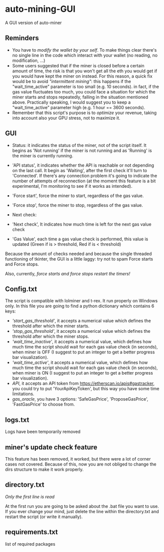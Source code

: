 # auto-mining-GUI

A GUI version of auto-miner

## Reminders

- You have to *modify the wallet by your self*. To make things clear there's no single line in the code which interact with your wallet (no reading, no modification, ...)
- Some users suggested that if the miner is closed before a certain amount of time, the risk is that you won't get all the eth you would get if you would have kept the miner on instead. For this reason, a quick fix would be to avoid *"intermittent mining"*: this happens if the "wait_time_active" parameter is too small (e.g. 10 seconds). in fact, if the gas value fluctuates too much, you could face a situation for which the miner starts and stops repeatedly, falling in the situation mentioned above. Practically speaking, I would suggest you to keep a "wait_time_active" parameter high (e.g. 1 hour == 3600 seconds).
- Remember that this script's purpose is to *optimize* your revenue, taking into account also your GPU stress, not to maximize it.

## GUI

- Status: it indicates the status of the miner, not of the script itself. It begins as 'Not running' if the miner is not running and as 'Running' is the miner is currently running.

- 'API status', it indicates whether the API is reachable or not depending on the last call. It begin as 'Waiting', after the first check it'll turn to 'Connected'. If there's any connection problem it's going to indicate the number of attempts of reconnection (at the moment this feature is a bit experimental, I'm monitoring to see if it works as intended).

- 'Force start', force the miner to start, regardless of the gas value.

- 'Force stop', force the miner to stop, regardless of the gas value.
- Next check:

- 'Next check', It indicates how much time is left for the next gas value check

- 'Gas Value', each time a gas value check is performed, this value is updated (Green if is > threshold, Red if is < threshold)

Because the amount of checks needed and because the single threaded functioning of tkinter, the GUI is a little laggy: try not to spam Force starts and Force stops.

Also, currently, *force starts and force stops restart the timers!*


## Config.txt

The script is compatible with lolminer and t-rex. It run properly on Windows only. In this file you are going to find a python dictionary which contains 6 keys:

- *'start_gas_threshold'*, it accepts a numerical value which defines the threshold after which the miner starts.
- *'stop_gas_threshold'*, it accepts a numerical value which defines the threshold after which the miner stops.
- *'wait_time_inactive'*, it accepts a numerical value, which defines how much time the script should wait for each gas value check (in seconds), when miner is OFF (I suggest to put an integer to get a better progress bar visualization).
- *'wait_time_active'*, it accepts a numerical value, which defines how much time the script should wait for each gas value check (in seconds), when miner is ON (I suggest to put an integer to get a better progress bar visualization).
- *API*, it accepts an API token from https://etherscan.io/apis#gastracker, you could try to put 'YourApiKeyToken', but this way you have some time limitations.
- *gas_oracle*, you have 3 options: 'SafeGasPrice', 'ProposeGasPrice', 'FastGasPrice' to choose from.

## logs.txt

Logs have been temporarily removed

## miner's update check feature

This feature has been removed, it worked, but there were a lot of corner cases not covered. Because of this, now you are not obliged to change the dirs structure to make it work properly.

## directory.txt

*Only the first line is read*

At the first run you are going to be asked about the .bat file you want to use. If you ever change your mind, just delete the line within the directory.txt and restart the script (or write it manually).

## requirements.txt

list of required packages
